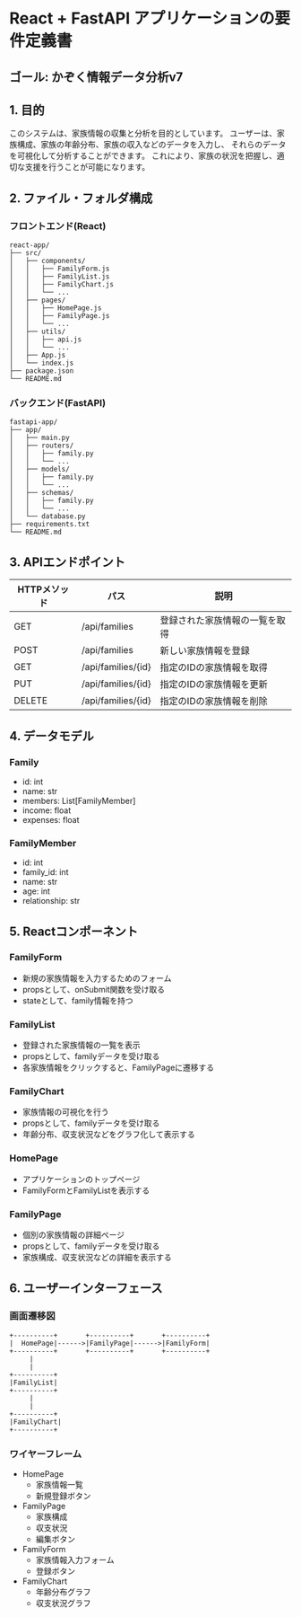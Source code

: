 # React + FastAPI アプリケーションの要件定義書
## ゴール: かぞく情報データ分析v7

## 1. 目的
このシステムは、家族情報の収集と分析を目的としています。
ユーザーは、家族構成、家族の年齢分布、家族の収入などのデータを入力し、
それらのデータを可視化して分析することができます。
これにより、家族の状況を把握し、適切な支援を行うことが可能になります。

## 2. ファイル・フォルダ構成

### フロントエンド(React)
```
react-app/
├── src/
│   ├── components/
│   │   ├── FamilyForm.js
│   │   ├── FamilyList.js
│   │   ├── FamilyChart.js
│   │   └── ...
│   ├── pages/
│   │   ├── HomePage.js
│   │   ├── FamilyPage.js
│   │   └── ...
│   ├── utils/
│   │   ├── api.js
│   │   └── ...
│   ├── App.js
│   └── index.js
├── package.json
└── README.md
```

### バックエンド(FastAPI)
```
fastapi-app/
├── app/
│   ├── main.py
│   ├── routers/
│   │   ├── family.py
│   │   └── ...
│   ├── models/
│   │   ├── family.py
│   │   └── ...
│   ├── schemas/
│   │   ├── family.py
│   │   └── ...
│   └── database.py
├── requirements.txt
└── README.md
```

## 3. APIエンドポイント

| HTTPメソッド | パス | 説明 |
| --- | --- | --- |
| GET | /api/families | 登録された家族情報の一覧を取得 |
| POST | /api/families | 新しい家族情報を登録 |
| GET | /api/families/{id} | 指定のIDの家族情報を取得 |
| PUT | /api/families/{id} | 指定のIDの家族情報を更新 |
| DELETE | /api/families/{id} | 指定のIDの家族情報を削除 |

## 4. データモデル

### Family
- id: int
- name: str
- members: List[FamilyMember]
- income: float
- expenses: float

### FamilyMember
- id: int
- family_id: int
- name: str
- age: int
- relationship: str

## 5. Reactコンポーネント

### FamilyForm
- 新規の家族情報を入力するためのフォーム
- propsとして、onSubmit関数を受け取る
- stateとして、family情報を持つ

### FamilyList
- 登録された家族情報の一覧を表示
- propsとして、familyデータを受け取る
- 各家族情報をクリックすると、FamilyPageに遷移する

### FamilyChart
- 家族情報の可視化を行う
- propsとして、familyデータを受け取る
- 年齢分布、収支状況などをグラフ化して表示する

### HomePage
- アプリケーションのトップページ
- FamilyFormとFamilyListを表示する

### FamilyPage
- 個別の家族情報の詳細ページ
- propsとして、familyデータを受け取る
- 家族構成、収支状況などの詳細を表示する

## 6. ユーザーインターフェース

### 画面遷移図
```
+----------+       +----------+       +----------+
|  HomePage|------>|FamilyPage|------>|FamilyForm|
+----------+       +----------+       +----------+
     |
     |
+----------+
|FamilyList|
+----------+
     |
     |
+----------+
|FamilyChart|
+----------+
```

### ワイヤーフレーム
- HomePage
  - 家族情報一覧
  - 新規登録ボタン
- FamilyPage
  - 家族構成
  - 収支状況
  - 編集ボタン
- FamilyForm
  - 家族情報入力フォーム
  - 登録ボタン
- FamilyChart
  - 年齢分布グラフ
  - 収支状況グラフ